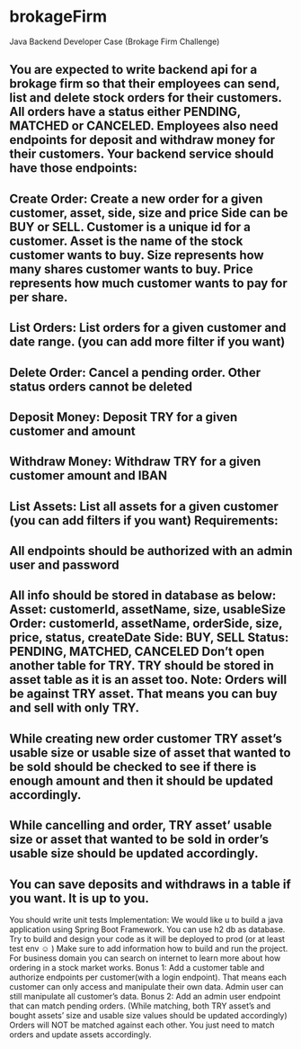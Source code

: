 # brokageFirm
Java Backend Developer Case (Brokage Firm Challenge)

You are expected to write backend api for a brokage firm so that their employees can send, list and delete stock orders for their customers. All orders have a status either PENDING, MATCHED or CANCELED.
Employees also need endpoints for deposit and withdraw money for their customers.
Your backend service should have those endpoints:
-
Create Order: Create a new order for a given customer, asset, side, size and price
Side can be BUY or SELL. Customer is a unique id for a customer. Asset is the name of the stock customer wants to buy. Size represents how many shares customer wants to buy. Price represents how much customer wants to pay for per share.
-
List Orders: List orders for a given customer and date range. (you can add more filter if you want)
-
Delete Order: Cancel a pending order. Other status orders cannot be deleted
-
Deposit Money: Deposit TRY for a given customer and amount
-
Withdraw Money: Withdraw TRY for a given customer amount and IBAN
-
List Assets: List all assets for a given customer (you can add filters if you want)
Requirements:
-
All endpoints should be authorized with an admin user and password
-
All info should be stored in database as below:
Asset: customerId, assetName, size, usableSize
Order: customerId, assetName, orderSide, size, price, status, createDate
Side: BUY, SELL
Status: PENDING, MATCHED, CANCELED
Don’t open another table for TRY. TRY should be stored in asset table as it is an asset too.
Note: Orders will be against TRY asset. That means you can buy and sell with only TRY.
-
While creating new order customer TRY asset’s usable size or usable size of asset that wanted to be sold should be checked to see if there is enough amount and then it should be updated accordingly.
-
While cancelling and order, TRY asset’ usable size or asset that wanted to be sold in order’s usable size should be updated accordingly.
-
You can save deposits and withdraws in a table if you want. It is up to you.
-
You should write unit tests
Implementation:
We would like u to build a java application using Spring Boot Framework. You can use h2 db as database. Try to build and design your code as it will be deployed to prod (or at least test env ☺ ) Make sure to add information how to build and run the project. For business domain you can search on internet to learn more about how ordering in a stock market works.
Bonus 1: Add a customer table and authorize endpoints per customer(with a login endpoint). That means each customer can only access and manipulate their own data. Admin user can still manipulate all customer’s data.
Bonus 2: Add an admin user endpoint that can match pending orders. (While matching, both TRY asset’s and bought assets’ size and usable size values should be updated accordingly) Orders will NOT be matched against each other. You just need to match orders and update assets accordingly.
